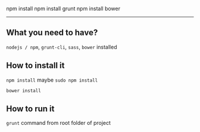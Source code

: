 npm install
npm install grunt
npm install bower

---


## What you need to have?

``nodejs / npm``, ``grunt-cli``, ``sass``, ``bower`` installed

## How to install it

``npm install`` maybe ``sudo npm install``

``bower install``

## How to run it

``grunt`` command from root folder of project